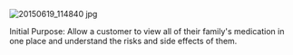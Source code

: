 ![20150619_114840 jpg](https://cloud.githubusercontent.com/assets/1034463/8257225/159bd520-167a-11e5-974e-c5f889644f8b.jpeg)

Initial Purpose: Allow a customer to view all of their family's medication in one place and understand the risks  and side effects of them.